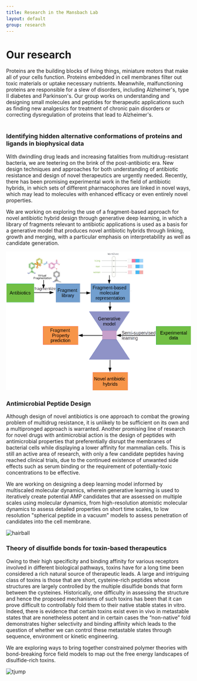```yaml
---
title: Research in the Mansbach Lab
layout: default
group: research
---
```


<div class="row">

# Our research
Proteins are the building blocks of living things, miniature motors that make all of your cells function. Proteins embedded in cell membranes filter out toxic materials or uptake necessary nutrients. Meanwhile, malfunctioning proteins are responsible for a slew of disorders, including Alzheimer's, type II diabetes and Parkinson's. Our group works on understanding and designing small molecules and peptides for therapeutic applications such as finding new analgesics for treatment of chronic pain disorders or correcting dysregulation of proteins that lead to Alzheimer's.
<br>
<br>

</div>

<div class="row">

### Identifying hidden alternative conformations of proteins and ligands in biophysical data

<div class="col-md-7 order-md-1">

With dwindling drug leads and increasing fatalities from multidrug-resistant bacteria, we are teetering on the brink of the post-antibiotic era. New design techniques and approaches for both understanding of antibiotic resistance and design of novel therapeutics are urgently needed. Recently, there has been promising experimental work in the field of antibiotic hybrids, in which sets of different pharmacophores are linked in novel ways, which may lead to molecules with enhanced efficacy or even entirely novel properties.

We are working on exploring the use of a fragment-based approach for novel antibiotic hybrid design through generative deep learning, in which a library of fragments relevant to antibiotic applications is used as a basis for a generative model that produces novel antibiotic hybrids through linking, growth and merging, with a particular emphasis on interpretability as well as candidate generation.
</div>

<div class="col-md-5 order-md-2 align-self-center">
<img class="img-fluid" src="/static/img/DLinfrastructure.png" alt="DLinfrastructure">
<!-- <a href="http://www.ucsf.edu"><img class="inline-block navb-icon" src="/static/img/ucsf_logo_white.svg" alt="University of California, San Francisco (UCSF) logo"></a> -->

</div>
</div>
<div class="row">

### Antimicrobial Peptide Design

<div class="col-md-7 order-md-2">


Although design of novel antibiotics is one approach to combat the growing problem of multidrug resistance, it is unlikely to be sufficient on its own and a multipronged approach is warranted. Another promising line of research for novel drugs with antimicrobial action is the design of peptides with antimicrobial properties that preferentially disrupt the membranes of bacterial cells while displaying a lower affinity for mammalian cells.  This is still an active area of research, with only a few candidate peptides having reached clinical trials, due to the continued existence of unwanted side effects such as serum binding or the requirement of potentially-toxic concentrations to be effective.

We are working on designing a deep learning model informed by multiscaled molecular dynamics, wherein generative learning is used to iteratively create potential AMP candidates that are assessed on multiple scales using molecular dynamics, from high-resolution atomistic molecular dynamics to assess detailed properties on short time scales, to low resolution "spherical peptide in a vacuum" models to assess penetration of candidates into the cell membrane.
</div>

<div class="col-md-5 order-md-1 align-self-center">
<img class="img-fluid" src="/static/img/pub/2020_gordon_jang_bouhaddou_xu_obernier_white_omeara_rezelj.png" alt="hairball">
</div>
</div>
<div class="row">

### Theory of disulfide bonds for toxin-based therapeutics

<div class="col-md-7 order-md-1">
Owing to their high specificity and binding affinity for various receptors involved in different biological pathways, toxins have for a long time been considered a rich natural source of therapeutic leads. A large and intriguing class of toxins is those that are short, cysteine-rich peptides whose structures are largely controlled by the multiple disulfide bonds that form between the cysteines. Historically, one difficulty in assessing the structure and hence the proposed mechanisms of such toxins has been that it can prove difficult to controllably fold them to their native stable states in vitro. Indeed, there is evidence that certain toxins exist even in vivo in metastable states that are nonetheless potent and in certain cases the “non-native” fold demonstrates higher selectivity and binding affinity which leads to the question of whether we can control these metastable states through sequence, environment or kinetic engineering.

We are exploring ways to bring together constrained polymer theories with bond-breaking force field models to map out the free energy landscapes of disulfide-rich toxins.
</div>

<div class="col-md-5 order-md-2 align-self-center ">
<img class="img-fluid" src="/static/img/pub/2019_thompson.jpg" alt="tjump">
</div>

</div>
